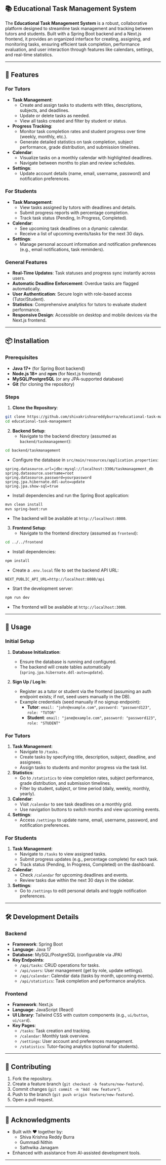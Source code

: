 ## 📚 **Educational Task Management System**

The **Educational Task Management System** is a robust, collaborative platform designed to streamline task management and tracking between tutors and students. Built with a Spring Boot backend and a Next.js frontend, it provides an organized interface for creating, assigning, and monitoring tasks, ensuring efficient task completion, performance evaluation, and user interaction through features like calendars, settings, and real-time statistics.

---

## 🚀 **Features**

### **For Tutors**
- **Task Management**:
  - Create and assign tasks to students with titles, descriptions, subjects, and deadlines.
  - Update or delete tasks as needed.
  - View all tasks created and filter by student or status.
- **Progress Tracking**:
  - Monitor task completion rates and student progress over time (weekly, monthly, etc.).
  - Generate detailed statistics on task completion, subject performance, grade distribution, and submission timelines.
- **Calendar**:
  - Visualize tasks on a monthly calendar with highlighted deadlines.
  - Navigate between months to plan and review schedules.
- **Settings**:
  - Update account details (name, email, username, password) and notification preferences.

### **For Students**
- **Task Management**:
  - View tasks assigned by tutors with deadlines and details.
  - Submit progress reports with percentage completion.
  - Track task status (Pending, In Progress, Completed).
- **Calendar**:
  - See upcoming task deadlines on a dynamic calendar.
  - Receive a list of upcoming events/tasks for the next 30 days.
- **Settings**:
  - Manage personal account information and notification preferences (e.g., email notifications, task reminders).

### **General Features**
- **Real-Time Updates**: Task statuses and progress sync instantly across users.
- **Automatic Deadline Enforcement**: Overdue tasks are flagged automatically.
- **User Authentication**: Secure login with role-based access (Tutor/Student).
- **Statistics**: Comprehensive analytics for tutors to evaluate student performance.
- **Responsive Design**: Accessible on desktop and mobile devices via the Next.js frontend.

---

## 📦 **Installation**

### **Prerequisites**
- **Java 17+** (for Spring Boot backend)
- **Node.js 18+** and **npm** (for Next.js frontend)
- **MySQL/PostgreSQL** (or any JPA-supported database)
- **Git** (for cloning the repository)

### **Steps**

1. **Clone the Repository**:
```bash
git clone https://github.com/shivakrishnareddyburra/educational-task-management.git
cd educational-task-management
```

2. **Backend Setup**:
   - Navigate to the backend directory (assumed as `backend/taskmanagement`):
```bash
cd backend/taskmanagement
```
   - Configure the database in `src/main/resources/application.properties`:
```properties
spring.datasource.url=jdbc:mysql://localhost:3306/taskmanagement_db
spring.datasource.username=root
spring.datasource.password=yourpassword
spring.jpa.hibernate.ddl-auto=update
spring.jpa.show-sql=true
```
   - Install dependencies and run the Spring Boot application:
```bash
mvn clean install
mvn spring-boot:run
```
   - The backend will be available at `http://localhost:8080`.

3. **Frontend Setup**:
   - Navigate to the frontend directory (assumed as `frontend`):
```bash
cd ../../frontend
```
   - Install dependencies:
```bash
npm install
```
   - Create a `.env.local` file to set the backend API URL:
```env
NEXT_PUBLIC_API_URL=http://localhost:8080/api
```
   - Start the development server:
```bash
npm run dev
```
   - The frontend will be available at `http://localhost:3000`.

---

## 🚦 **Usage**

### **Initial Setup**
1. **Database Initialization**:
   - Ensure the database is running and configured.
   - The backend will create tables automatically (`spring.jpa.hibernate.ddl-auto=update`).

2. **Sign Up / Log In**:
   - Register as a tutor or student via the frontend (assuming an auth endpoint exists; if not, seed users manually in the DB).
   - Example credentials (seed manually if no signup endpoint):
     - **Tutor**: `email: "john@example.com"`, `password: "password123"`, `role: "TUTOR"`
     - **Student**: `email: "jane@example.com"`, `password: "password123"`, `role: "STUDENT"`

### **For Tutors**
1. **Task Management**:
   - Navigate to `/tasks`.
   - Create tasks by specifying title, description, subject, deadline, and assignees.
   - Assign tasks to students and monitor progress via the task list.
2. **Statistics**:
   - Go to `/statistics` to view completion rates, subject performance, grade distribution, and submission timelines.
   - Filter by student, subject, or time period (daily, weekly, monthly, yearly).
3. **Calendar**:
   - Visit `/calendar` to see task deadlines on a monthly grid.
   - Use navigation buttons to switch months and view upcoming events.
4. **Settings**:
   - Access `/settings` to update name, email, username, password, and notification preferences.

### **For Students**
1. **Task Management**:
   - Navigate to `/tasks` to view assigned tasks.
   - Submit progress updates (e.g., percentage complete) for each task.
   - Track status (Pending, In Progress, Completed) on the dashboard.
2. **Calendar**:
   - Check `/calendar` for upcoming deadlines and events.
   - Review tasks due within the next 30 days in the sidebar.
3. **Settings**:
   - Go to `/settings` to edit personal details and toggle notification preferences.

---

## 🛠️ **Development Details**

### **Backend**
- **Framework**: Spring Boot
- **Language**: Java 17
- **Database**: MySQL/PostgreSQL (configurable via JPA)
- **Key Endpoints**:
  - `/api/tasks`: CRUD operations for tasks.
  - `/api/users`: User management (get by role, update settings).
  - `/api/calendar`: Calendar data (tasks by month, upcoming events).
  - `/api/statistics`: Task completion and performance analytics.

### **Frontend**
- **Framework**: Next.js
- **Language**: JavaScript (React)
- **UI Library**: Tailwind CSS with custom components (e.g., `ui/button`, `ui/card`).
- **Key Pages**:
  - `/tasks`: Task creation and tracking.
  - `/calendar`: Monthly task overview.
  - `/settings`: User account and preferences management.
  - `/statistics`: Tutor-facing analytics (optional for students).

---

## 📝 **Contributing**
1. Fork the repository.
2. Create a feature branch (`git checkout -b feature/new-feature`).
3. Commit changes (`git commit -m "Add new feature"`).
4. Push to the branch (`git push origin feature/new-feature`).
5. Open a pull request.

---

## 🙌 **Acknowledgments**
- Built with ❤️ together by:
  - Shiva Krishna Reddy Burra
  - Gummadi Nithin
  - Sathwika Janagam
- Enhanced with assistance from AI-assisted development tools.

---
